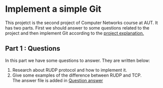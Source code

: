 # Implement a simple Git
This projetct is the second project of Computer Networks course at AUT. It has two parts. First we should answer to some questions related to the project and then implement Git according to the [project explanation.](https://github.com/Mahdi-Rahmani/Git-Implementation/blob/main/Project%20Explanation/CN-P2-A.pdf)  
  
## Part 1 : Questions  
In this part we have some questions to answer. They are written below:
 1. Research about RUDP protocol and how to implement it.  
 2. Give some examples of the difference between RUDP and TCP.  
The answer file is added in [Question answer](https://github.com/Mahdi-Rahmani/Git-Implementation/blob/main/Question%20answer/question%20answer.pdf)
